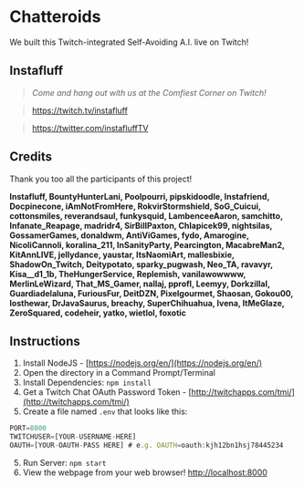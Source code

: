 # Chatteroids
We built this Twitch-integrated Self-Avoiding A.I. live on Twitch!

## Instafluff ##
> *Come and hang out with us at the Comfiest Corner on Twitch!*

> https://twitch.tv/instafluff

> https://twitter.com/instafluffTV

## Credits ##
Thank you too all the participants of this project!

**Instafluff, BountyHunterLani, Poolpourri, pipskidoodle, Instafriend, Docpinecone, iAmNotFromHere, RokvirStormshield, SoG_Cuicui, cottonsmiles, reverandsaul, funkysquid, LambenceeAaron, samchitto, Infanate_Reapage, madridr4, SirBillPaxton, Chlapicek99, nightsilas, GossamerGames, donaldwm, AntiViGames, fydo, Amarogine, NicoliCannoli, koralina_211, InSanityParty, Pearcington, MacabreMan2, KitAnnLIVE, jellydance, yaustar, ItsNaomiArt, mallesbixie, ShadowOn_Twitch, Deitypotato, sparky_pugwash, Neo_TA, ravavyr, Kisa__d1_1b, TheHungerService, Replemish, vanilawowwww, MerlinLeWizard, That_MS_Gamer, nallaj, pprofl, Leemyy, DorkzillaI, Guardiadelaluna, FuriousFur, DeitDZN, Pixelgourmet, Shaosan, Gokou00, losthewar, DrJavaSaurus, breachy, SuperChihuahua, Ivena, ItMeGlaze, ZeroSquared, codeheir, yatko, wietlol, foxotic**

## Instructions ##

1. Install NodeJS - [https://nodejs.org/en/](https://nodejs.org/en/)
2. Open the directory in a Command Prompt/Terminal
3. Install Dependencies: `npm install`
4. Get a Twitch Chat OAuth Password Token - [http://twitchapps.com/tmi/](http://twitchapps.com/tmi/)
4. Create a file named `.env` that looks like this:
```javascript
PORT=8000
TWITCHUSER=[YOUR-USERNAME-HERE]
OAUTH=[YOUR-OAUTH-PASS HERE] # e.g. OAUTH=oauth:kjh12bn1hsj78445234
```
5. Run Server: `npm start`
6. View the webpage from your web browser! [http://localhost:8000](http://localhost:8000)
